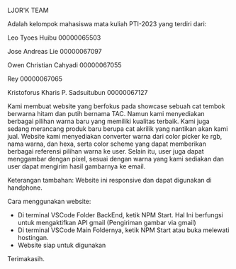 LJOR'K TEAM

Adalah kelompok mahasiswa mata kuliah PTI-2023 yang terdiri dari:

Leo Tyoes Huibu
00000065503

Jose Andreas Lie
00000067097

Owen Christian Cahyadi
00000067055

Rey
00000067065

Kristoforus Kharis P. Sadsuitubun
00000067127

Kami membuat website yang berfokus pada showcase sebuah cat tembok berwarna hitam dan putih bernama TAC. Namun kami menyediakan berbagai pilihan warna baru yang memiliki kualitas terbaik. Kami juga sedang merancang produk baru berupa cat akrilik yang nantikan akan kami jual. Website kami menyediakan converter warna dari color picker ke rgb, nama warna, dan hexa, serta color scheme yang dapat memberikan berbagai referensi pilihan warna ke user. Selain itu, user juga dapat menggambar dengan pixel, sesuai dengan warna yang kami sediakan dan user dapat mengirim hasil gambarnya ke email.

Keterangan tambahan:
Website ini responsive dan dapat digunakan di handphone.

Cara menggunakan website:
- Di terminal VSCode Folder BackEnd, ketik NPM Start. Hal Ini berfungsi untuk mengaktifkan API gmail (Pengiriman gambar via gmail)
- Di terminal VSCode Main Foldernya, ketik NPM Start atau buka melewati hostingan.
- Website siap untuk digunakan

Terimakasih.